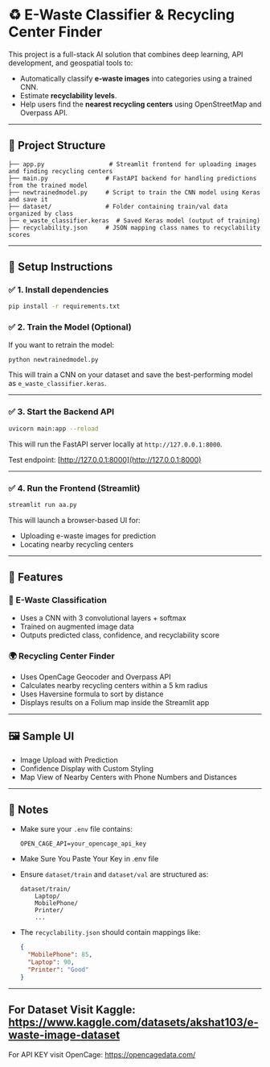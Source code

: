 
# ♻️ E-Waste Classifier & Recycling Center Finder

This project is a full-stack AI solution that combines deep learning, API development, and geospatial tools to:
- Automatically classify **e-waste images** into categories using a trained CNN.
- Estimate **recyclability levels**.
- Help users find the **nearest recycling centers** using OpenStreetMap and Overpass API.

---

## 📁 Project Structure

```
├── app.py                  # Streamlit frontend for uploading images and finding recycling centers
├── main.py                # FastAPI backend for handling predictions from the trained model
├── newtrainedmodel.py     # Script to train the CNN model using Keras and save it
├── dataset/               # Folder containing train/val data organized by class
├── e_waste_classifier.keras  # Saved Keras model (output of training)
├── recyclability.json     # JSON mapping class names to recyclability scores
```

---

## 🔧 Setup Instructions

### ✅ 1. Install dependencies

```bash
pip install -r requirements.txt
```


### ✅ 2. Train the Model (Optional)

If you want to retrain the model:
```bash
python newtrainedmodel.py
```

This will train a CNN on your dataset and save the best-performing model as `e_waste_classifier.keras`.

---

### ✅ 3. Start the Backend API

```bash
uvicorn main:app --reload
```

This will run the FastAPI server locally at `http://127.0.0.1:8000`.

Test endpoint: [http://127.0.0.1:8000](http://127.0.0.1:8000)

---

### ✅ 4. Run the Frontend (Streamlit)

```bash
streamlit run aa.py
```

This will launch a browser-based UI for:
- Uploading e-waste images for prediction
- Locating nearby recycling centers

---

## 🧠 Features

### 🧪 E-Waste Classification
- Uses a CNN with 3 convolutional layers + softmax
- Trained on augmented image data
- Outputs predicted class, confidence, and recyclability score

### 🌍 Recycling Center Finder
- Uses OpenCage Geocoder and Overpass API
- Calculates nearby recycling centers within a 5 km radius
- Uses Haversine formula to sort by distance
- Displays results on a Folium map inside the Streamlit app

---

## 🖼️ Sample UI

- Image Upload with Prediction  
- Confidence Display with Custom Styling  
- Map View of Nearby Centers with Phone Numbers and Distances

---

## 📝 Notes

- Make sure your `.env` file contains:
  ```env
  OPEN_CAGE_API=your_opencage_api_key
  ```
- Make Sure You Paste Your Key in .env file

- Ensure `dataset/train` and `dataset/val` are structured as:
  ```
  dataset/train/
      Laptop/
      MobilePhone/
      Printer/
      ...
  ```

- The `recyclability.json` should contain mappings like:
  ```json
  {
    "MobilePhone": 85,
    "Laptop": 90,
    "Printer": "Good"
  }
  ```

---

For Dataset Visit Kaggle:
https://www.kaggle.com/datasets/akshat103/e-waste-image-dataset
---
For API KEY visit OpenCage:
https://opencagedata.com/

